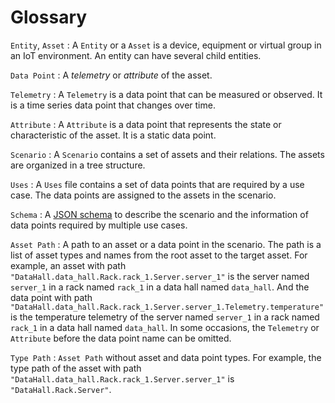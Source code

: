 # Glossary

`Entity`, `Asset`
:   A `Entity` or a `Asset` is a device, equipment or virtual group in an IoT environment. An entity can have several child entities.

`Data Point`
:   A *telemetry* or *attribute* of the asset.

`Telemetry`
:   A `Telemetry` is a data point that can be measured or observed. It is a time series data point that changes over time.

`Attribute`
:   A `Attribute` is a data point that represents the state or characteristic of the asset. It is a static data point.

`Scenario`
:   A `Scenario` contains a set of assets and their relations. The assets are organized in a tree structure.

`Uses`
:   A `Uses` file contains a set of data points that are required by a use case. The data points are assigned to the assets in the scenario.

`Schema`
:   A [JSON schema](https://json-schema.org/) to describe the scenario and the information of data points required by multiple use cases.

`Asset Path`
:   A path to an asset or a data point in the scenario. The path is a list of asset types and names from the root asset to the target asset. For example, an asset with path `"DataHall.data_hall.Rack.rack_1.Server.server_1"` is the server named `server_1` in a rack named `rack_1` in a data hall named `data_hall`. And the data point with path `"DataHall.data_hall.Rack.rack_1.Server.server_1.Telemetry.temperature"` is the temperature telemetry of the server named `server_1` in a rack named `rack_1` in a data hall named `data_hall`. In some occasions, the `Telemetry` or `Attribute` before the data point name can be omitted.

`Type Path`
: `Asset Path` without asset and data point types. For example, the type path of the asset with path `"DataHall.data_hall.Rack.rack_1.Server.server_1"` is `"DataHall.Rack.Server"`.
